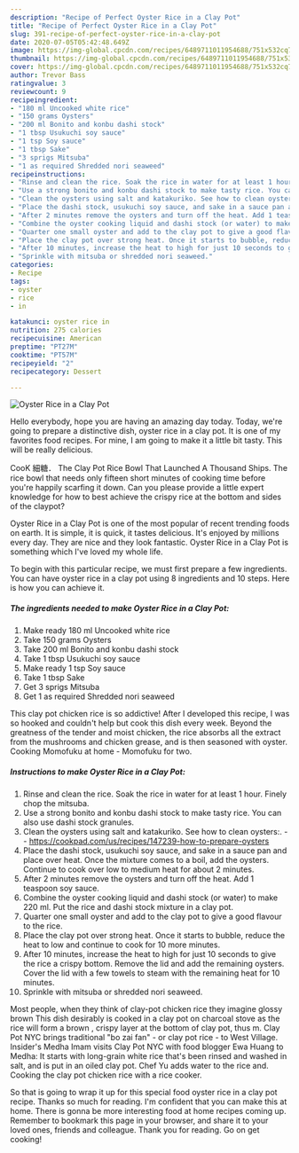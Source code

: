 ```yaml
---
description: "Recipe of Perfect Oyster Rice in a Clay Pot"
title: "Recipe of Perfect Oyster Rice in a Clay Pot"
slug: 391-recipe-of-perfect-oyster-rice-in-a-clay-pot
date: 2020-07-05T05:42:48.649Z
image: https://img-global.cpcdn.com/recipes/6489711011954688/751x532cq70/oyster-rice-in-a-clay-pot-recipe-main-photo.jpg
thumbnail: https://img-global.cpcdn.com/recipes/6489711011954688/751x532cq70/oyster-rice-in-a-clay-pot-recipe-main-photo.jpg
cover: https://img-global.cpcdn.com/recipes/6489711011954688/751x532cq70/oyster-rice-in-a-clay-pot-recipe-main-photo.jpg
author: Trevor Bass
ratingvalue: 3
reviewcount: 9
recipeingredient:
- "180 ml Uncooked white rice"
- "150 grams Oysters"
- "200 ml Bonito and konbu dashi stock"
- "1 tbsp Usukuchi soy sauce"
- "1 tsp Soy sauce"
- "1 tbsp Sake"
- "3 sprigs Mitsuba"
- "1 as required Shredded nori seaweed"
recipeinstructions:
- "Rinse and clean the rice. Soak the rice in water for at least 1 hour. Finely chop the mitsuba."
- "Use a strong bonito and konbu dashi stock to make tasty rice. You can also use dashi stock granules."
- "Clean the oysters using salt and katakuriko. See how to clean oysters:.  https://cookpad.com/us/recipes/147239-how-to-prepare-oysters"
- "Place the dashi stock, usukuchi soy sauce, and sake in a sauce pan and place over heat. Once the mixture comes to a boil, add the oysters. Continue to cook over low to medium heat for about 2 minutes."
- "After 2 minutes remove the oysters and turn off the heat. Add 1 teaspoon soy sauce."
- "Combine the oyster cooking liquid and dashi stock (or water) to make 220 ml. Put the rice and dashi stock mixture in a clay pot."
- "Quarter one small oyster and add to the clay pot to give a good flavour to the rice."
- "Place the clay pot over strong heat. Once it starts to bubble, reduce the heat to low and continue to cook for 10 more minutes."
- "After 10 minutes, increase the heat to high for just 10 seconds to give the rice  a crispy bottom. Remove the lid and add the remaining oysters. Cover the lid with a few towels to steam with the remaining heat for 10 minutes."
- "Sprinkle with mitsuba or shredded nori seaweed."
categories:
- Recipe
tags:
- oyster
- rice
- in

katakunci: oyster rice in 
nutrition: 275 calories
recipecuisine: American
preptime: "PT27M"
cooktime: "PT57M"
recipeyield: "2"
recipecategory: Dessert

---
```



![Oyster Rice in a Clay Pot](https://img-global.cpcdn.com/recipes/6489711011954688/751x532cq70/oyster-rice-in-a-clay-pot-recipe-main-photo.jpg)

Hello everybody, hope you are having an amazing day today. Today, we're going to prepare a distinctive dish, oyster rice in a clay pot. It is one of my favorites food recipes. For mine, I am going to make it a little bit tasty. This will be really delicious.

CooK 細糖． The Clay Pot Rice Bowl That Launched A Thousand Ships. The rice bowl that needs only fifteen short minutes of cooking time before you&#39;re happily scarfing it down. Can you please provide a little expert knowledge for how to best achieve the crispy rice at the bottom and sides of the claypot?

Oyster Rice in a Clay Pot is one of the most popular of recent trending foods on earth. It is simple, it is quick, it tastes delicious. It's enjoyed by millions every day. They are nice and they look fantastic. Oyster Rice in a Clay Pot is something which I've loved my whole life.


To begin with this particular recipe, we must first prepare a few ingredients. You can have oyster rice in a clay pot using 8 ingredients and 10 steps. Here is how you can achieve it.

<!--inarticleads1-->

##### The ingredients needed to make Oyster Rice in a Clay Pot:

1. Make ready 180 ml Uncooked white rice
1. Take 150 grams Oysters
1. Take 200 ml Bonito and konbu dashi stock
1. Take 1 tbsp Usukuchi soy sauce
1. Make ready 1 tsp Soy sauce
1. Take 1 tbsp Sake
1. Get 3 sprigs Mitsuba
1. Get 1 as required Shredded nori seaweed


This clay pot chicken rice is so addictive! After I developed this recipe, I was so hooked and couldn&#39;t help but cook this dish every week. Beyond the greatness of the tender and moist chicken, the rice absorbs all the extract from the mushrooms and chicken grease, and is then seasoned with oyster. Cooking Momofuku at home - Momofuku for two. 

<!--inarticleads2-->

##### Instructions to make Oyster Rice in a Clay Pot:

1. Rinse and clean the rice. Soak the rice in water for at least 1 hour. Finely chop the mitsuba.
1. Use a strong bonito and konbu dashi stock to make tasty rice. You can also use dashi stock granules.
1. Clean the oysters using salt and katakuriko. See how to clean oysters:. -  - https://cookpad.com/us/recipes/147239-how-to-prepare-oysters
1. Place the dashi stock, usukuchi soy sauce, and sake in a sauce pan and place over heat. Once the mixture comes to a boil, add the oysters. Continue to cook over low to medium heat for about 2 minutes.
1. After 2 minutes remove the oysters and turn off the heat. Add 1 teaspoon soy sauce.
1. Combine the oyster cooking liquid and dashi stock (or water) to make 220 ml. Put the rice and dashi stock mixture in a clay pot.
1. Quarter one small oyster and add to the clay pot to give a good flavour to the rice.
1. Place the clay pot over strong heat. Once it starts to bubble, reduce the heat to low and continue to cook for 10 more minutes.
1. After 10 minutes, increase the heat to high for just 10 seconds to give the rice  a crispy bottom. Remove the lid and add the remaining oysters. Cover the lid with a few towels to steam with the remaining heat for 10 minutes.
1. Sprinkle with mitsuba or shredded nori seaweed.


Most people, when they think of clay-pot chicken rice they imagine glossy brown This dish desirably is cooked in a clay pot on charcoal stove as the rice will form a brown , crispy layer at the bottom of clay pot, thus m. Clay Pot NYC brings traditional &#34;bo zai fan&#34; - or clay pot rice - to West Village. Insider&#39;s Medha Imam visits Clay Pot NYC with food blogger Ewa Huang to Medha: It starts with long-grain white rice that&#39;s been rinsed and washed in salt, and is put in an oiled clay pot. Chef Yu adds water to the rice and. Cooking the clay pot chicken rice with a rice cooker. 

So that is going to wrap it up for this special food oyster rice in a clay pot recipe. Thanks so much for reading. I'm confident that you can make this at home. There is gonna be more interesting food at home recipes coming up. Remember to bookmark this page in your browser, and share it to your loved ones, friends and colleague. Thank you for reading. Go on get cooking!
